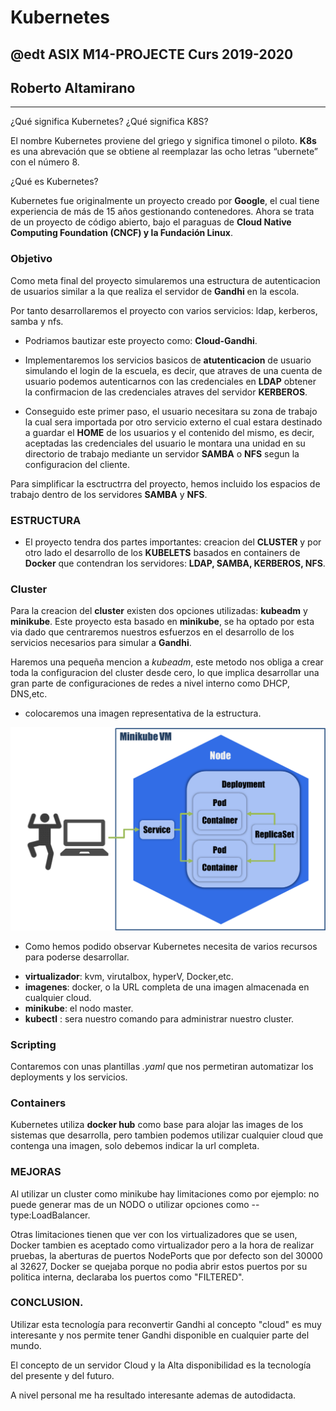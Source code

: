 # Kubernetes
## @edt ASIX M14-PROJECTE Curs 2019-2020
## Roberto Altamirano
--------------------------------------------------------------------------------------------------

¿Qué significa Kubernetes? ¿Qué significa K8S?

El nombre Kubernetes proviene del griego y significa timonel o piloto.
**K8s** es una abrevación que se obtiene al reemplazar las ocho letras “ubernete” con el número 8.

¿Qué es Kubernetes?

Kubernetes fue originalmente un proyecto creado por **Google**, el cual tiene experiencia de más de 15 años gestionando contenedores.
Ahora se trata de un proyecto de código abierto, bajo el paraguas de **Cloud Native Computing Foundation (CNCF) y la Fundación Linux**.

### Objetivo 

Como meta final del proyecto simularemos una estructura de autenticacion de usuarios
similar a la que realiza el servidor de **Gandhi** en la escola.

Por tanto desarrollaremos el proyecto con varios servicios: ldap, kerberos, samba y nfs.

* Podriamos bautizar este proyecto como: **Cloud-Gandhi**.

* Implementaremos los servicios basicos de **atutenticacion** de usuario simulando el login de la escuela, es decir,
que atraves de una cuenta de usuario podemos autenticarnos con las credenciales en  **LDAP** obtener la confirmacion
de las credenciales atraves del servidor **KERBEROS**.

* Conseguido este primer paso, el usuario necesitara su zona de trabajo la cual sera importada por otro servicio
externo el cual estara destinado a guardar el **HOME** de los usuarios y el contenido del mismo, es decir, 
aceptadas las credenciales del usuario le montara  una unidad en su directorio de trabajo mediante un servidor
**SAMBA**  o **NFS** segun la configuracion del cliente.

Para simplificar la esctructrra del proyecto, hemos incluido los espacios de trabajo dentro de los servidores **SAMBA** y **NFS**.

### ESTRUCTURA 

* El proyecto tendra dos partes importantes: creacion del **CLUSTER** y por otro lado  el desarrollo de los 
**KUBELETS** basados en containers de **Docker** que contendran los servidores: **LDAP, SAMBA, KERBEROS, NFS**.

### Cluster
Para la creacion del **cluster** existen dos opciones utilizadas: **kubeadm**  y  **minikube**.
Este proyecto esta basado en **minikube**, se ha optado por esta via dado que centraremos nuestros esfuerzos en el desarrollo de los
servicios necesarios para simular a **Gandhi**.

Haremos una pequeña mencion a *kubeadm*, este metodo nos obliga a crear toda la configuracion del cluster desde cero, lo que implica 
desarrollar una gran parte de configuraciones de redes a nivel interno como DHCP, DNS,etc.

* colocaremos una imagen representativa de la  estructura.

![alt cloud](https://github.com/isx47262285/Project_kubernetes/blob/master/aux/objects.png)


* Como hemos podido observar Kubernetes necesita de varios recursos para poderse desarrollar.
- **virtualizador**: kvm, virutalbox, hyperV, Docker,etc.
- **imagenes**: docker, o la URL completa de una imagen almacenada en cualquier cloud.
- **minikube**: el nodo master.
- **kubectl** : sera nuestro comando para administrar nuestro cluster.


### Scripting 

Contaremos con unas plantillas *.yaml* que nos permetiran automatizar los deployments y los servicios.


### Containers

Kubernetes utiliza **docker hub** como base para alojar las images de los sistemas que desarrolla, pero tambien
podemos utilizar cualquier cloud que contenga una imagen, solo debemos indicar la url completa.

### MEJORAS

Al utilizar un cluster como minikube hay limitaciones como por ejemplo: no puede generar mas de un NODO o utilizar
opciones como --type:LoadBalancer.

Otras limitaciones tienen que ver con los virtualizadores que se usen, Docker tambien es aceptado como virtualizador
pero a la hora de realizar pruebas, la aberturas de puertos NodePorts que por defecto son del 30000 al 32627, Docker 
se quejaba porque no podia abrir estos puertos por su politica interna, declaraba los puertos como "FILTERED".


### CONCLUSION.

Utilizar esta tecnología para reconvertir Gandhi al concepto "cloud" es muy interesante y nos
permite tener Gandhi disponible en cualquier parte del mundo.

El concepto de un servidor Cloud y la Alta disponibilidad es la
tecnología del presente y del futuro.

A nivel personal me ha resultado interesante ademas de autodidacta.


